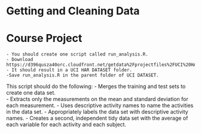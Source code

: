 # Getting and Cleaning Data 
# Course Project
    - You should create one script called run_analysis.R.
    - Download https://d396qusza40orc.cloudfront.net/getdata%2Fprojectfiles%2FUCI%20HAR%20Dataset.zip
    - It should result in a UCI HAR DATASET folder. 
    -Save run_analysis.R in the parent folder of UCI DATASET.
    
This script should do the following:
    - Merges the training and test sets to create one data set.      
    - Extracts only the measurements on the mean and standard deviation for each measurement.
    - Uses descriptive activity names to name the activities in the data set.
    - Appropriately labels the data set with descriptive activity names.
    - Creates a second, independent tidy data set with the average of each variable for each activity and each subject.